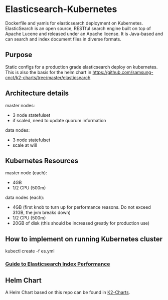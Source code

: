 # Elasticsearch-Kubernetes
Dockerfile and yamls for elasticsearch deployment on Kubernetes. ElasticSearch is an open source, RESTful search engine built on top of Apache Lucene and released under an Apache license. It is Java-based and can search and index document files in diverse formats.

## Purpose
Static configs for a production grade elasticsearch deploy on kubernetes. This
is also the basis for the helm chart in https://github.com/samsung-cnct/k2-charts/tree/master/elasticsearch

## Architecture details
master nodes:
 - 3 node statefulset
 - if scaled, need to update quorum information

 data nodes:
 - 3 node statefulset
 - scale at will

## Kubernetes Resources
master node (each):
 - 4GB
 - 1/2 CPU (500m)

data nodes (each):
 - 4GB  (first knob to turn up for performance reasons.  Do not exceed 31GB, the jvm breaks down)
 - 1/2 CPU (500m)
 - 20GB of disk (this should be increased greatly for production use)

## How to implement on running Kubernetes cluster
kubectl create -f es.yml


###  [Guide to Elasticsearch Index Performance](https://www.elastic.co/guide/en/elasticsearch/guide/current/indexing-performance.html)

## Helm Chart
A Helm Chart based on this repo can be found in [K2-Charts](https://github.com/samsung-cnct/k2-charts/tree/master/elasticsearch).
